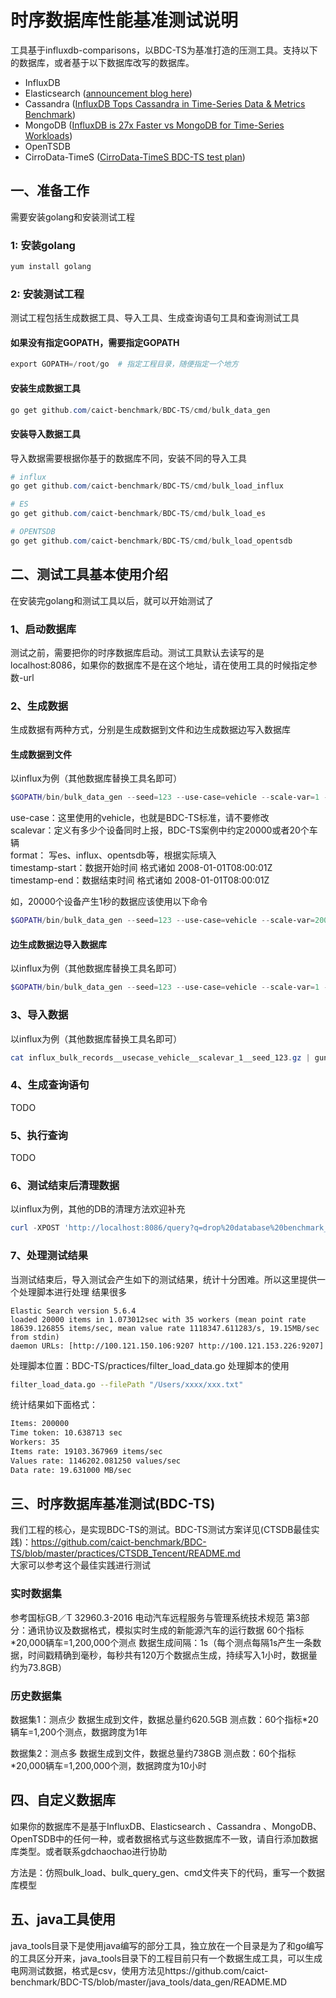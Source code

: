 # 时序数据库性能基准测试说明
工具基于influxdb-comparisons，以BDC-TS为基准打造的压测工具。支持以下的数据库，或者基于以下数据库改写的数据库。

+ InfluxDB
+ Elasticsearch ([announcement blog here](https://influxdata.com/blog/influxdb-markedly-elasticsearch-in-time-series-data-metrics-benchmark/))
+ Cassandra ([InfluxDB Tops Cassandra in Time-Series Data & Metrics Benchmark](https://www.influxdata.com/influxdb-vs-cassandra-benchmark-time-series-metrics/))
+ MongoDB ([InfluxDB is 27x Faster vs MongoDB for Time-Series Workloads](https://www.influxdata.com/influxdb-is-27x-faster-vs-mongodb-for-time-series-workloads/))
+ OpenTSDB  
+ CirroData-TimeS ([CirroData-TimeS BDC-TS test plan](https://github.com/bonc-cloud/BDC-TS/blob/bonc_master/practices/CirroData-TimeS/README.md))

## 一、准备工作
需要安装golang和安装测试工程

### 1: 安装golang

```powershell
yum install golang
```

### 2: 安装测试工程

测试工程包括生成数据工具、导入工具、生成查询语句工具和查询测试工具

#### 如果没有指定GOPATH，需要指定GOPATH

```powershell
export GOPATH=/root/go  # 指定工程目录，随便指定一个地方
```

#### 安装生成数据工具

```powershell
go get github.com/caict-benchmark/BDC-TS/cmd/bulk_data_gen
```

#### 安装导入数据工具

导入数据需要根据你基于的数据库不同，安装不同的导入工具
```powershell
# influx
go get github.com/caict-benchmark/BDC-TS/cmd/bulk_load_influx

# ES
go get github.com/caict-benchmark/BDC-TS/cmd/bulk_load_es

# OPENTSDB
go get github.com/caict-benchmark/BDC-TS/cmd/bulk_load_opentsdb
```


## 二、测试工具基本使用介绍
在安装完golang和测试工具以后，就可以开始测试了

### 1、启动数据库
测试之前，需要把你的时序数据库启动。测试工具默认去读写的是localhost:8086，如果你的数据库不是在这个地址，请在使用工具的时候指定参数-url

### 2、生成数据

生成数据有两种方式，分别是生成数据到文件和边生成数据边写入数据库

#### 生成数据到文件
以influx为例（其他数据库替换工具名即可）
```powershell
$GOPATH/bin/bulk_data_gen --seed=123 --use-case=vehicle --scale-var=1 --format=influx-bulk | gzip > influx_bulk_records__usecase_vehicle__scalevar_1__seed_123.gz
```
use-case：这里使用的vehicle，也就是BDC-TS标准，请不要修改  
scalevar：定义有多少个设备同时上报，BDC-TS案例中约定20000或者20个车辆  
format： 写es、influx、opentsdb等，根据实际填入  
timestamp-start：数据开始时间 格式诸如 2008-01-01T08:00:01Z  
timestamp-end：数据结束时间 格式诸如 2008-01-01T08:00:01Z  

如，20000个设备产生1秒的数据应该使用以下命令
```powershell
$GOPATH/bin/bulk_data_gen --seed=123 --use-case=vehicle --scale-var=20000 --format=es-bulk --timestamp-start=2008-01-01T08:00:00Z --timestamp-end=2008-01-01T08:00:01Z | gzip > es_bulk_records_usecase_vehicle__scalevar_20000_seed_123.gz
```  


#### 边生成数据边导入数据库
以influx为例（其他数据库替换工具名即可）
```powershell
$GOPATH/bin/bulk_data_gen --seed=123 --use-case=vehicle --scale-var=1 --format=influx-bulk | $GOPATH/bin/bulk_load_influx  -workers 10 
```

### 3、导入数据
以influx为例（其他数据库替换工具名即可）
```powershell
cat influx_bulk_records__usecase_vehicle__scalevar_1__seed_123.gz | gunzip | $GOPATH/bin/bulk_load_influx --batch-size=5000 --workers=2
```

### 4、生成查询语句
TODO

### 5、执行查询
TODO

### 6、测试结束后清理数据
以influx为例，其他的DB的清理方法欢迎补充
```powershell
curl -XPOST 'http://localhost:8086/query?q=drop%20database%20benchmark_db'
```

### 7、处理测试结果
当测试结束后，导入测试会产生如下的测试结果，统计十分困难。所以这里提供一个处理脚本进行处理
结果很多
```
Elastic Search version 5.6.4
loaded 20000 items in 1.073012sec with 35 workers (mean point rate 18639.126855 items/sec, mean value rate 1118347.611283/s, 19.15MB/sec from stdin)
daemon URLs: [http://100.121.150.106:9207 http://100.121.153.226:9207]
```
处理脚本位置：BDC-TS/practices/filter_load_data.go
处理脚本的使用
```bash
filter_load_data.go --filePath "/Users/xxxx/xxx.txt"
```

统计结果如下面格式：
```bash
Items: 200000
Time token: 10.638713 sec
Workers: 35
Items rate: 19103.367969 items/sec
Values rate: 1146202.081250 values/sec
Data rate: 19.631000 MB/sec
```

## 三、时序数据库基准测试(BDC-TS)
我们工程的核心，是实现BDC-TS的测试。BDC-TS测试方案详见(CTSDB最佳实践)：https://github.com/caict-benchmark/BDC-TS/blob/master/practices/CTSDB_Tencent/README.md  
大家可以参考这个最佳实践进行测试

### 实时数据集
参考国标GB／T 32960.3-2016 电动汽车远程服务与管理系统技术规范 第3部分：通讯协议及数据格式，模拟实时生成的新能源汽车的运行数据
60个指标*20,000辆车=1,200,000个测点
数据生成间隔：1s（每个测点每隔1s产生一条数据，时间戳精确到毫秒，每秒共有120万个数据点生成，持续写入1小时，数据量约为73.8GB）

### 历史数据集

数据集1：测点少
数据生成到文件，数据总量约620.5GB
测点数：60个指标*20辆车=1,200个测点，数据跨度为1年

数据集2：测点多
数据生成到文件，数据总量约738GB
测点数：60个指标*20,000辆车=1,200,000个测，数据跨度为10小时 

## 四、自定义数据库
如果你的数据库不是基于InfluxDB、Elasticsearch 、Cassandra 、MongoDB、OpenTSDB中的任何一种，或者数据格式与这些数据库不一致，请自行添加数据库类型。或者联系gdchaochao进行协助  

方法是：仿照bulk_load、bulk_query_gen、cmd文件夹下的代码，重写一个数据库模型

## 五、java工具使用
java_tools目录下是使用java编写的部分工具，独立放在一个目录是为了和go编写的工具区分开来，java_tools目录下的工程目前只有一个数据生成工具，可以生成电网测试数据，格式是csv，使用方法见https://github.com/caict-benchmark/BDC-TS/blob/master/java_tools/data_gen/README.MD
